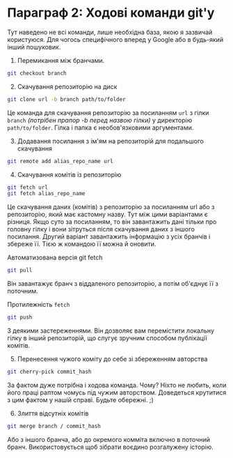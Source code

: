 # Параграф 2: Ходові команди git'у

Тут наведено не всі команди, лише необхідна база, якою я зазвичай користуюся. Для чогось специфічного вперед у Google або в будь-який інший пошуковик.

1. Перемикання між бранчами.
```bash
git checkout branch
```

2. Скачування репозиторію на диск
```bash
git clone url -b branch path/to/folder
```
Це команда для скачування репозиторію за посиланням `url` з гілки `branch` *(потрібен прапор -b перед назвою гілки)* у директорію `path/to/folder`. Гілка і папка є необов'язковими аргументами.

3. Додавання посилання з ім'ям на репозиторій для подальшого скачування
```bash
git remote add alias_repo_name url
```

4. Скачування комітів із репозиторію
```bash
git fetch url
git fetch alias_repo_name 
``` 
Це скачування даних (комітів) з репозиторію за посиланням url або з репозиторію, який має кастомну назву. Тут між цими варіантами є різниця. Якщо суто за посиланням, то він завантажить дані тільки про головну гілку і вони зітруться після скачування даних з іншого посилання. Другий варіант завантажить інформацію з усіх бранчів і збереже її. Тією ж командою її можна й оновити.

Автоматизована версія git fetch
```bash
git pull
```
Він завантажує бранч з віддаленого репозиторію, а потім об'єднує її з поточним.

Протилежність `fetch`
```bash
git push
```
З деякими застереженнями. Він дозволяє вам перемістити локальну гілку в інший репозиторій, що слугує зручним способом публікації комітів. 

5. Перенесення чужого коміту до себе зі збереженням авторства
```bash
git cherry-pick commit_hash
```
За фактом дуже потрібна і ходова команда. Чому? Ніхто не любить, коли його праці раптом чомусь під чужим авторством. Доведеться крутитися з цим фактом у нашій справі. Будьте обережні. ;)

6. Злиття відсутніх комітів
```bash
git merge branch / commit_hash 
```
Або з іншого бранча, або до окремого комміта включно в поточний бранч. Використовується щоб зібрати воєдино розгалужену історію.
